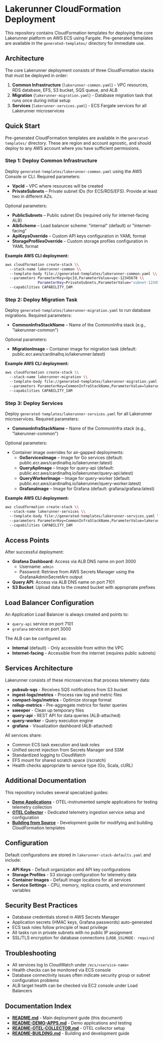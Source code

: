 # Lakerunner CloudFormation Deployment

This repository contains CloudFormation templates for deploying the core Lakerunner platform on AWS ECS using Fargate. Pre-generated templates are available in the `generated-templates/` directory for immediate use.

## Architecture

The core Lakerunner deployment consists of three CloudFormation stacks that must be deployed in order:

1. **Common Infrastructure** (`lakerunner-common.yaml`) - VPC resources, RDS database, EFS, S3 bucket, SQS queue, and ALB
2. **Migration** (`lakerunner-migration.yaml`) - Database migration task that runs once during initial setup  
3. **Services** (`lakerunner-services.yaml`) - ECS Fargate services for all Lakerunner microservices

## Quick Start

Pre-generated CloudFormation templates are available in the `generated-templates/` directory. These are region and account agnostic, and should deploy to any AWS account where you have sufficient permissions.

### Step 1: Deploy Common Infrastructure

Deploy `generated-templates/lakerunner-common.yaml` using the AWS Console or CLI. Required parameters:

- **VpcId** – VPC where resources will be created
- **PrivateSubnets** – Private subnet IDs (for ECS/RDS/EFS). Provide at least two in different AZs.

Optional parameters:
- **PublicSubnets** – Public subnet IDs (required only for internet-facing ALB)
- **AlbScheme** – Load balancer scheme: "internal" (default) or "internet-facing"
- **ApiKeysOverride** – Custom API keys configuration in YAML format
- **StorageProfilesOverride** – Custom storage profiles configuration in YAML format

**Example AWS CLI deployment:**

```bash
aws cloudformation create-stack \\
  --stack-name lakerunner-common \\
  --template-body file://generated-templates/lakerunner-common.yaml \\
  --parameters ParameterKey=VpcId,ParameterValue=vpc-12345678 \\
               ParameterKey=PrivateSubnets,ParameterValue="subnet-12345678,subnet-87654321" \\
  --capabilities CAPABILITY_IAM
```

### Step 2: Deploy Migration Task

Deploy `generated-templates/lakerunner-migration.yaml` to run database migrations. Required parameters:

- **CommonInfraStackName** – Name of the CommonInfra stack (e.g., "lakerunner-common")

Optional parameters:
- **MigrationImage** – Container image for migration task (default: public.ecr.aws/cardinalhq.io/lakerunner:latest)

**Example AWS CLI deployment:**

```bash
aws cloudformation create-stack \\
  --stack-name lakerunner-migration \\
  --template-body file://generated-templates/lakerunner-migration.yaml \\
  --parameters ParameterKey=CommonInfraStackName,ParameterValue=lakerunner-common \\
  --capabilities CAPABILITY_IAM
```

### Step 3: Deploy Services

Deploy `generated-templates/lakerunner-services.yaml` for all Lakerunner microservices. Required parameters:

- **CommonInfraStackName** – Name of the CommonInfra stack (e.g., "lakerunner-common")

Optional parameters:
- Container image overrides for air-gapped deployments:
  - **GoServicesImage** – Image for Go services (default: public.ecr.aws/cardinalhq.io/lakerunner:latest)
  - **QueryApiImage** – Image for query-api (default: public.ecr.aws/cardinalhq.io/lakerunner/query-api:latest)
  - **QueryWorkerImage** – Image for query-worker (default: public.ecr.aws/cardinalhq.io/lakerunner/query-worker:latest)
  - **GrafanaImage** – Image for Grafana (default: grafana/grafana:latest)

**Example AWS CLI deployment:**

```bash
aws cloudformation create-stack \\
  --stack-name lakerunner-services \\
  --template-body file://generated-templates/lakerunner-services.yaml \\
  --parameters ParameterKey=CommonInfraStackName,ParameterValue=lakerunner-common \\
  --capabilities CAPABILITY_IAM
```

## Access Points

After successful deployment:

- **Grafana Dashboard**: Access via ALB DNS name on port 3000
  - Username: `admin`
  - Password: Retrieve from AWS Secrets Manager using the GrafanaAdminSecretArn output
- **Query API**: Access via ALB DNS name on port 7101
- **S3 Bucket**: Upload data to the created bucket with appropriate prefixes

## Load Balancer Configuration

An Application Load Balancer is always created and points to:

- `query-api` service on port 7101
- `grafana` service on port 3000

The ALB can be configured as:
- **Internal** (default) - Only accessible from within the VPC
- **Internet-facing** - Accessible from the internet (requires public subnets)

## Services Architecture

Lakerunner consists of these microservices that process telemetry data:

- **pubsub-sqs** - Receives SQS notifications from S3 bucket
- **ingest-logs/metrics** - Process raw log and metric files
- **compact-logs/metrics** - Optimize storage format  
- **rollup-metrics** - Pre-aggregate metrics for faster queries
- **sweeper** - Clean up temporary files
- **query-api** - REST API for data queries (ALB-attached)
- **query-worker** - Query execution engine
- **grafana** - Visualization dashboard (ALB-attached)

All services share:
- Common ECS task execution and task roles
- Unified secret injection from Secrets Manager and SSM
- Standardized logging to CloudWatch
- EFS mount for shared scratch space (/scratch)
- Health checks appropriate to service type (Go, Scala, cURL)

## Additional Documentation

This repository includes several specialized guides:

- **[Demo Applications](README-DEMO-APPS.md)** - OTEL-instrumented sample applications for testing telemetry collection
- **[OTEL Collector](README-OTEL-COLLECTOR.md)** - Dedicated telemetry ingestion service setup and configuration  
- **[Building from Source](README-BUILDING.md)** - Development guide for modifying and building CloudFormation templates

## Configuration

Default configurations are stored in `lakerunner-stack-defaults.yaml` and include:

- **API Keys** - Default organization and API key configurations
- **Storage Profiles** - S3 storage configuration for telemetry data
- **Container Images** - Default image locations for all services
- **Service Settings** - CPU, memory, replica counts, and environment variables

## Security Best Practices

- Database credentials stored in AWS Secrets Manager
- Application secrets (HMAC keys, Grafana passwords) auto-generated
- ECS task roles follow principle of least privilege
- All tasks run in private subnets with no public IP assignment
- SSL/TLS encryption for database connections (`LRDB_SSLMODE: require`)

## Troubleshooting

- All services log to CloudWatch under `/ecs/<service-name>`
- Health checks can be monitored via ECS console
- Database connectivity issues often indicate security group or subnet configuration problems
- ALB target health can be checked via EC2 console under Load Balancers

## Documentation Index

- **[README.md](README.md)** - Main deployment guide (this document)
- **[README-DEMO-APPS.md](README-DEMO-APPS.md)** - Demo applications and testing
- **[README-OTEL-COLLECTOR.md](README-OTEL-COLLECTOR.md)** - OTEL collector setup  
- **[README-BUILDING.md](README-BUILDING.md)** - Building and development guide